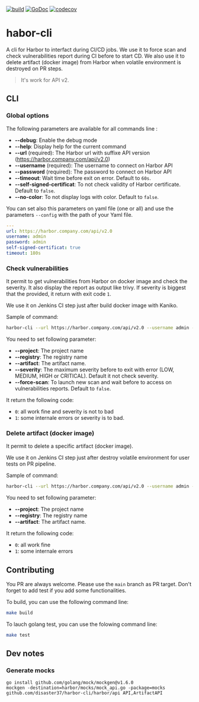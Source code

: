 [![build](https://github.com/disaster37/harbor-cli/actions/workflows/workflow.yaml/badge.svg)](https://github.com/disaster37/harbor-cli/actions/workflows/workflow.yaml)
[![GoDoc](https://godoc.org/github.com/disaster37/harbor-cli?status.svg)](http://godoc.org/github.com/disaster37/harbor-cli)
[![codecov](https://codecov.io/gh/disaster37/harbor-cli/branch/main/graph/badge.svg)](https://codecov.io/gh/disaster37/harbor-cli/branch/main)

# habor-cli
A cli for Harbor to interfact during CI/CD jobs.
We use it to force scan and check vulnerabilities report during CI before to start CD.
We also use it to delete artifact (docker image) from Harbor when volatile environment is destroyed on PR steps.

> It's work for API v2.


## CLI

### Global options

The following parameters are available for all commands line :

- **--debug**: Enable the debug mode
- **--help**: Display help for the current command
- **--url** (required): The Harbor url with suffixe API version (https://harbor.company.com/api/v2.0)
- **--username** (required): The username to connect on Harbor API
- **--password** (required): The password to connect on Harbor API
- **--timeout**: Wait time before exit on error. Default to `60s`.
- **--self-signed-certificat**: To not check validity of Harbor certificate. Default to `false`.
- **--no-color**: To not display logs with color. Default to `false`.

You can set also this parameters on yaml file (one or all) and use the parameters `--config` with the path of your Yaml file.

```yaml
---
url: https://harbor.company.com/api/v2.0
username: admin
password: admin
self-signed-certificat: true
timeout: 180s
```

### Check vulnerabilities

It permit to get vulnerabilities from Harbor on docker image and check the severity.
It also display the report as output like trivy.
If severity is biggest that the provided, it return with exit code `1`.

We use it on Jenkins CI step just after build docker image with Kaniko.

Sample of command:

```bash
harbor-cli --url https://harbor.company.com/api/v2.0 --username admin --password admin --timeout "180s" check-vulnerabilities --project team1 --repository harbor --artifact build-PR-1 --force-scan --severity CRITICAL
```

You need to set following parameter:

- **--project**: The project name
- **--registry**: The registry name
- **--artifact**: The artifact name.
- **--severity**: The maximum severity before to exit with error (LOW, MEDIUM, HIGH or CRITICAL). Default it not check severity.
- **--force-scan**: To launch new scan and wait before to access on vulnerabilities reports. Default to `false`.

It return the following code:
- `0`: all work fine and severity is not to bad
- `1`: some internale errors or severity is to bad.

### Delete artifact (docker image)

It permit to delete a specific artifact (docker image).

We use it on Jenkins CI step just after destroy volatile environment for user tests on PR pipeline.

Sample of command:

```bash
harbor-cli --url https://harbor.company.com/api/v2.0 --username admin --password admin delete-artifact --project team1 --repository harbor --artifact build-PR-1
```

You need to set following parameter:

- **--project**: The project name
- **--registry**: The registry name
- **--artifact**: The artifact name.

It return the following code:
- `0`: all work fine
- `1`: some internale errors

## Contributing

You PR are always welcome. Please use the `main` branch as PR target.
Don't forget to add test if you add some functionalities.

To build, you can use the following command line:

```sh
make build
```

To lauch golang test, you can use the folowing command line:

```sh
make test
```

## Dev notes

### Generate mocks
```
go install github.com/golang/mock/mockgen@v1.6.0
mockgen -destination=harbor/mocks/mock_api.go -package=mocks github.com/disaster37/harbor-cli/harbor/api API,ArtifactAPI
```